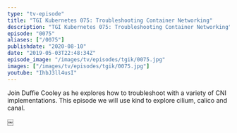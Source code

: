 ```yaml
---
type: "tv-episode"
title: "TGI Kubernetes 075: Troubleshooting Container Networking"
description: "TGI Kubernetes 075: Troubleshooting Container Networking"
episode: "0075"
aliases: ["/0075"]
publishdate: "2020-08-10"
date: "2019-05-03T22:48:34Z"
episode_image: "/images/tv/episodes/tgik/0075.jpg"
images: ["/images/tv/episodes/tgik/0075.jpg"]
youtube: "IhbJ3ll4usI"
---
```


Join Duffie Cooley as he explores how to troubleshoot with a variety of CNI implementations. This episode we will use kind to explore cilium, calico and canal.

￼

